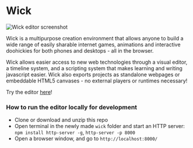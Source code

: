# Wick

![Wick editor screenshot](resources/editor.png)

Wick is a multipurpose creation environment that allows anyone to build a wide range of easily sharable internet games, animations and interactive doohickies for both phones and desktops - all in the browser.

Wick allows easier access to new web technologies through a visual editor, a timeline system, and a scripting system that makes learning and writing javascript easier. Wick also exports projects as standalone webpages or embeddable HTML5 canvases - no external players or runtimes necessary!

Try the editor [here](http://wickeditor.com/)!

### How to run the editor locally for development
* Clone or download and unzip this repo
* Open terminal in the newly made `wick` folder and start an HTTP server: `npm install http-server -g`, `http-server -p 8000`
* Open a browser window, and go to `http://localhost:8000/`

